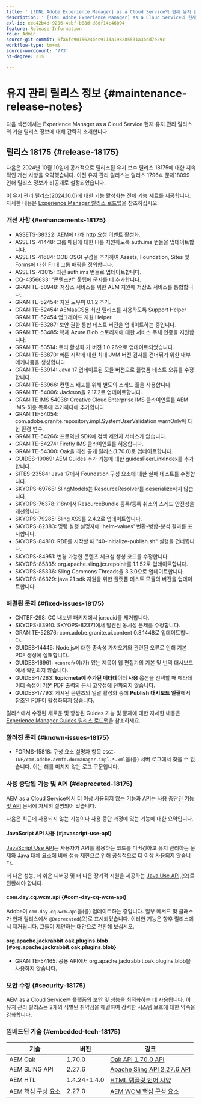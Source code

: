 ```yaml
---
title: ' [!DNL Adobe Experience Manager] as a Cloud Service의 현재 유지 관리 릴리스 정보입니다.'
description: ' [!DNL Adobe Experience Manager] as a Cloud Service의 현재 유지 관리 릴리스 정보입니다.'
exl-id: eee42b4d-9206-4ebf-b88d-d8df14c46094
feature: Release Information
role: Admin
source-git-commit: 6fa6fc9015624bec9113a198285531a3bdd7e29c
workflow-type: tm+mt
source-wordcount: '773'
ht-degree: 21%

---
```



# 유지 관리 릴리스 정보 {#maintenance-release-notes}

다음 섹션에서는 Experience Manager as a Cloud Service 현재 유지 관리 릴리스의 기술 릴리스 정보에 대해 간략히 소개합니다.

## 릴리스 18175 {#release-18175}

다음은 2024년 10월 10일에 공개적으로 릴리스된 유지 보수 릴리스 18175에 대한 지속적인 개선 사항을 요약했습니다. 이전 유지 관리 릴리스는 릴리스 17964. 문제18099 인해 릴리스 정보가 비공개로 설정되었습니다.

이 유지 관리 릴리스(2024.10.0)에 대한 기능 활성화는 전체 기능 세트를 제공합니다. 자세한 내용은 [Experience Manager 릴리스 로드맵](https://experienceleague.adobe.com/ko/docs/experience-manager-release-information/aem-release-updates/update-releases-roadmap)을 참조하십시오.

### 개선 사항 {#enhancements-18175}

* ASSETS-38322: AEM에 대해 http 요청 이벤트 활성화.
* ASSETS-41448: 그룹 매핑에 대한 FI를 지원하도록 auth.ims 번들을 업데이트합니다.
* ASSETS-41684: OOB OSGI 구성을 추가하여 Assets, Foundation, Sites 및 Forms에 대한 FI 대 그룹 매핑을 정의합니다.
* ASSETS-43015: 최신 auth.ims 번들로 업데이트합니다.
* CQ-4356633: &quot;콘텐츠만&quot; 툴팁에 문자를 더 추가합니다.
* GRANITE-50948: 저장소 서비스를 위한 AEM 지원에 저장소 서비스를 통합합니다.
* GRANITE-52454: 지원 도우미 0.1.2 추가.
* GRANITE-52454: AEMaaCS용 최신 릴리스를 사용하도록 Support Helper GRANITE-52454 업그레이드 지원 Helper.
* GRANITE-53287: 보안 권한 통합 테스트 버전을 업데이트하는 중입니다.
* GRANITE-53485: 복제 Azure Blob 스토리지에 대한 서비스 주체 인증을 지원합니다.
* GRANITE-53514: 트리 활성화 가 버전 1.0.26으로 업데이트되었습니다.
* GRANITE-53870: 빠른 시작에 대한 최대 JVM 버전 검사를 건너뛰기 위한 내부 메커니즘을 생성합니다.
* GRANITE-53914: Java 17 업데이트된 모듈 버전으로 플랫폼 테스트 오류를 수정합니다.
* GRANITE-53966: 컨텐츠 배포를 위해 별도의 스레드 풀을 사용합니다.
* GRANITE-54006: Jackson을 2.17.2로 업데이트합니다.
* GRANITE IMS 54038: Creative Cloud Enterprise IMS 클라이언트를 AEM IMS-허용 목록에 추가하다에 추가합니다.
* GRANITE-54054: com.adobe.granite.repository.impl.SystemUserValidation warnOnly에 대한 환경 변수.
* GRANITE-54266: 프로덕션 SDK에 검색 제안자 서비스가 없습니다.
* GRANITE-54274: Firefly IMS 클라이언트를 허용합니다.
* GRANITE-54300: Oak을 최신 공개 릴리스(1.70.0)로 업데이트합니다.
* GUIDES-19069: AEM Guides 추가 기능에 대한 guidesPeerLinkIndex를 추가합니다.
* SITES-23584: Java 17에서 Foundation 구성 요소에 대한 실패 테스트를 수정합니다.
* SKYOPS-69768: SlingModels는 ResourceResolver를 deserialize하지 않습니다.
* SKYOPS-76378: i18n에서 ResourceBundle 등록/등록 취소의 스레드 안전성을 개선합니다.
* SKYOPS-79285: Sling XSS를 2.4.2로 업데이트합니다.
* SKYOPS-82383: 명령 실행 설명자에 &#39;helm-values&#39; 변환-병합-분석 결과를 표시합니다.
* SKYOPS-84810: RDE를 시작할 때 &quot;40-initialize-publish.sh&quot; 실행을 건너뜁니다.
* SKYOPS-84951: 변경 가능한 콘텐츠 체크섬 생성 코드를 수정합니다.
* SKYOPS-85335: org.apache.sling.jcr.repoinit를 1.1.52로 업데이트합니다.
* SKYOPS-85336: Sling Commons Threads을 3.3.0으로 업데이트합니다.
* SKYOPS-86329: java 21 sdk 지원을 위한 플랫폼 테스트 모듈의 버전을 업데이트합니다.

### 해결된 문제 {#fixed-issues-18175}

* CNTBF-298: CC 내보낸 패키지에서 jcr:uuid를 제거합니다.
* SKYOPS-83910: SKYOPS-82371에서 발견된 동시성 문제를 수정합니다.
* GRANITE-52876: com.adobe.granite.ui.content 0.8.1448로 업데이트합니다.
* GUIDES-14445: Node.js에 대한 종속성 가져오기와 관련된 오류로 인해 기본 PDF 생성에 실패합니다.
* GUIDES-16961: `<conref>`이(가) 있는 제목이 웹 편집기의 기본 및 번역 대시보드에서 확인되지 않습니다.
* GUIDES-17283: **topicmeta에 추가된 메타데이터 사용** 옵션을 선택할 때 메타데이터 속성이 기본 PDF 출력의 문서 고유성에 전파되지 않습니다.
* GUIDES-17793: 게시된 콘텐츠의 일괄 활성화 중에 **Publish 대시보드 일괄**&#x200B;에서 참조된 PDF이 활성화되지 않습니다.

릴리스에서 수정된 새로운 및 향상된 Guides 기능 및 문제에 대한 자세한 내용은 [Experience Manager Guides 릴리스 로드맵](https://experienceleague.adobe.com/kr/docs/experience-manager-guides/using/release-info/aem-guides-releases-roadmap)을 참조하세요.

### 알려진 문제 {#known-issues-18175}

* FORMS-15818: 구성 요소 설명자 항목 `OSGI-INF/com.adobe.aemfd.docmanager.impl.*.xml`을(를) 서버 로그에서 찾을 수 없습니다. 이는 해를 미치지 않는 로그 구문입니다.

### 사용 중단된 기능 및 API {#deprecated-18175}

AEM as a Cloud Service에서 더 이상 사용되지 않는 기능과 API는 [사용 중단된 기능 및 API](/help/release-notes/deprecated-removed-features.md) 문서에 자세히 설명되어 있습니다.

다음은 최근에 사용되지 않는 기능이나 사용 중단 과정에 있는 기능에 대한 요약입니다.

#### JavaScript API 사용 {#javascript-use-api}

[JavaScript Use API](https://github.com/adobe/htl-spec/blob/master/SPECIFICATION.md#42-javascript-use-api)는 사용자가 API를 활용하는 코드를 디버깅하고 유지 관리하는 문제와 Java 대체 요소에 비해 성능 제한으로 인해 공식적으로 더 이상 사용되지 않습니다.

더 나은 성능, 더 쉬운 디버깅 및 더 나은 장기적 지원을 제공하는 [Java Use API,](https://experienceleague.adobe.com/en/docs/experience-manager-htl/content/java-use-api)(으)로 전환해야 합니다.

#### com.day.cq.wcm.api {#com-day-cq-wcm-api}

Adobe이 `com.day.cq.wcm.api`을(를) 업데이트하는 중입니다. 일부 메서드 및 클래스가 현재 릴리스에서 `@Deprecated`(으)로 표시되었습니다. 이러한 기능은 향후 릴리스에서 제거됩니다. 그들이 제안하는 대안으로 전환해 보십시오.

#### org.apache.jackrabbit.oak.plugins.blob {#org.apache.jackrabbit.oak.plugins.blob}

* GRANITE-54165: 공용 API에서 org.apache.jackrabbit.oak.plugins.blob을 사용하지 않습니다.

### 보안 수정 {#security-18175}

AEM as a Cloud Service는 플랫폼의 보안 및 성능을 최적화하는 데 사용됩니다. 이 유지 관리 릴리스는 2개의 식별된 취약점을 해결하여 강력한 시스템 보호에 대한 약속을 강화합니다.

### 임베드된 기술 {#embedded-tech-18175}

| 기술 | 버전 | 링크 |
|---|---|---|
| AEM Oak | 1.70.0 | [Oak API 1.70.0 API](https://www.javadoc.io/doc/org.apache.jackrabbit/oak-api/1.70.0/index.html) |
| AEM SLING API | 2.27.6 | [Apache Sling API 2.27.6 API](https://www.javadoc.io/doc/org.apache.sling/org.apache.sling.api/latest/index.html) |
| AEM HTL | 1.4.24-1.4.0 | [HTML 템플릿 언어 사양](https://github.com/adobe/htl-spec) |
| AEM 핵심 구성 요소 | 2.27.0 | [AEM WCM 핵심 구성 요소](https://github.com/adobe/aem-core-wcm-components) |
